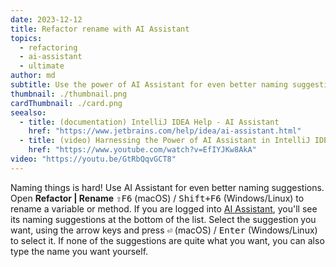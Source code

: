 ```yaml
---
date: 2023-12-12
title: Refactor rename with AI Assistant
topics:
  - refactoring
  - ai-assistant
  - ultimate
author: md
subtitle: Use the power of AI Assistant for even better naming suggestions
thumbnail: ./thumbnail.png
cardThumbnail: ./card.png
seealso:
  - title: (documentation) IntelliJ IDEA Help - AI Assistant
    href: "https://www.jetbrains.com/help/idea/ai-assistant.html"
  - title: (video) Harnessing the Power of AI Assistant in IntelliJ IDEA
    href: "https://www.youtube.com/watch?v=EfIYJKw8AkA"
video: "https://youtu.be/GtRbQqvGCT8"
---
```


Naming things is hard! Use AI Assistant for even better naming suggestions. Open **Refactor | Rename** <kbd>⇧F6</kbd> (macOS) / <kbd>Shift+F6</kbd> (Windows/Linux) to rename a variable or method. If you are logged into [AI Assistant](https://www.jetbrains.com/help/idea/ai-assistant.html), you'll see its naming suggestions at the bottom of the list. Select the suggestion you want, using the arrow keys and press <kbd>⏎</kbd> (macOS) / <kbd>Enter</kbd> (Windows/Linux) to select it. If none of the suggestions are quite what you want, you can also type the name you want yourself.
